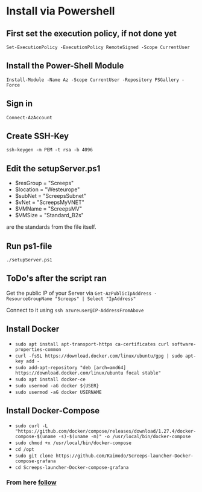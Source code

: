 # Install via Powershell

## First set the execution policy, if not done yet

`Set-ExecutionPolicy -ExecutionPolicy RemoteSigned -Scope CurrentUser`

## Install the Power-Shell Module

`Install-Module -Name Az -Scope CurrentUser -Repository PSGallery -Force`

## Sign in

`Connect-AzAccount`

## Create SSH-Key

`ssh-keygen -m PEM -t rsa -b 4096`

## Edit the setupServer.ps1

- $resGroup = "Screeps"
- $location = "Westeurope"
- $subNet = "ScreepsSubnet"
- $vNet = "ScreepsMyVNET"
- $VMName = "ScreepsMV"
- $VMSize = "Standard_B2s"

are the standards from the file itself.

## Run ps1-file

`./setupServer.ps1`

## ToDo's after the script ran

Get the public IP of your Server via `Get-AzPublicIpAddress -ResourceGroupName "Screeps" | Select "IpAddress"`

Connect to it using `ssh azureuser@IP-AddressFromAbove`

## Install Docker

- `sudo apt install apt-transport-https ca-certificates curl software-properties-common`
- `curl -fsSL https://download.docker.com/linux/ubuntu/gpg | sudo apt-key add -`
- `sudo add-apt-repository "deb [arch=amd64] https://download.docker.com/linux/ubuntu focal stable"`
- `sudo apt install docker-ce`
- `sudo usermod -aG docker ${USER}`
- `sudo usermod -aG docker USERNAME`

## Install Docker-Compose

- `sudo curl -L "https://github.com/docker/compose/releases/download/1.27.4/docker-compose-$(uname -s)-$(uname -m)" -o /usr/local/bin/docker-compose`
- `sudo chmod +x /usr/local/bin/docker-compose`
- `cd /opt`
- `sudo git clone https://github.com/Kaimodo/Screeps-launcher-Docker-compose-grafana`
- `cd Screeps-launcher-Docker-compose-grafana`

### From here [follow](../ReadMe.md)
